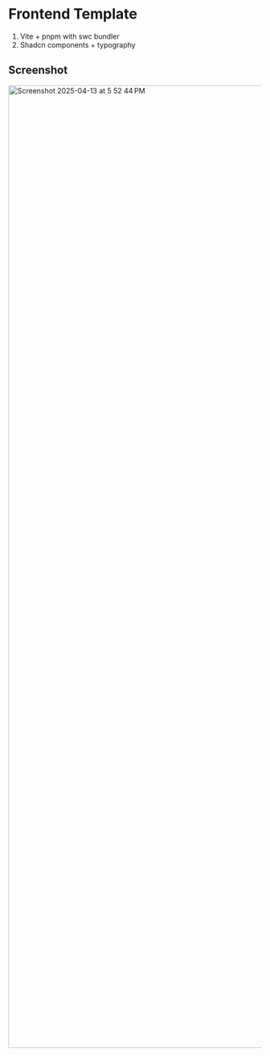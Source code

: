 # Frontend Template

1. Vite + pnpm with swc bundler
2. Shadcn components + typography

## Screenshot
<img width="1912" alt="Screenshot 2025-04-13 at 5 52 44 PM" src="https://github.com/user-attachments/assets/dcc99808-0728-4ec1-80f3-2cd99d915630" />
